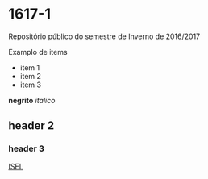 # 1617-1
Repositório público do semestre de Inverno de 2016/2017

Examplo de items
* item 1
* item 2
* item 3

**negrito**
_italico_

## header 2

### header 3

[ISEL](http://www.isel.pt)
